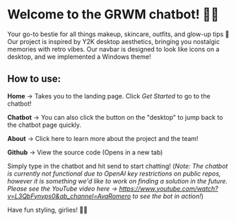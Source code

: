 # Welcome to the GRWM chatbot! 💄✨
Your go-to bestie for all things makeup, skincare, outfits, and glow-up tips 💅 Our project is inspired by Y2K desktop aesthetics, bringing you nostalgic memories with retro vibes. Our navbar is designed to look like icons on a desktop, and we implemented a Windows theme!

## **How to use:**
**Home** -> Takes you to the landing page. Click *Get Started* to go to the chatbot! 

**Chatbot** -> You can also click the button on the "desktop" to jump back to the chatbot page quickly. 

**About** -> Click here to learn more about the project and the team! 

**Github** -> View the source code (Opens in a new tab) 

Simply type in the chatbot and hit send to start chatting!
(*Note: The chatbot is currently not functional due to OpenAI key restrictions on public repos, however it is something we'd like to work on finding a solution in the future. Please see the YouTube video here -> https://www.youtube.com/watch?v=L3QbFynvps0&ab_channel=AvaRomero to see the bot in action!*)

Have fun styling, girlies! 💖🫶